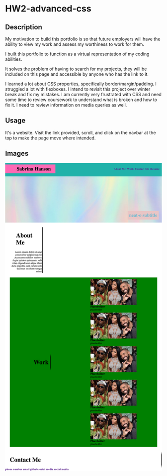 # HW2-advanced-css

## Description

My motivation to build this portfolio is so that future employers will have the ability to view my work and assess my worthiness to work for them.

I built this portfolio to function as a virtual representation of my coding abilities.

It solves the problem of having to search for my projects, they will be included on this page and accessible by anyone who has the link to it.

I learned a lot about CSS properties, specifically border/margin/padding. I struggled a lot with flexboxes. I intend to revisit this project over winter break and fix my mistakes. I am currently very frustrated with CSS and need some time to review coursework to understand what is broken and how to fix it. I need to review information on media queries as well.

## Usage 

It's a website. Visit the link provided, scroll, and click on the navbar at the top to make the page move where intended. 

## Images

<img src="assets/images/screenshot.png">
